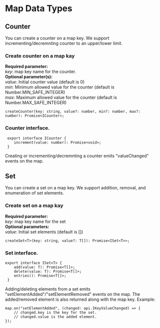 # Map Data Types

## Counter
You can create a counter on a map key. We support incrementing/decremnting counter to an upper/lower limit.
### Create counter on a map kay
**Required parameter:**<br/>
*key*: map key name for the counter.<br/>
**Optional parameter(s):**<br/>
*value*: Initial counter value (default is 0)<br/>
*min*: Minimum allowed value for the counter (default is Number.MIN_SAFE_INTEGER)<br/>
*max*: Maximum allowed value for the counter (default is Number.MAX_SAFE_INTEGER)
```
createCounter(key: string, value?: number, min?: number, max?: number): Promise<ICounter>;
```
### Counter interface.
```
 export interface ICounter {
    increment(value: number): Promise<void>;
 }
```
Creating or incrementing/decremnting a counter emits "valueChanged" events on the map.

## Set
You can create a set on a map key. We support addition, removal, and enumeration of set elements.
### Create set on a map kay
**Required parameter:**<br/>
*key*: map key name for the set<br/>
**Optional parameters:**<br/>
*value*: Initial set elements (default is [])<br/>
```
createSet<T>(key: string, value?: T[]): Promise<ISet<T>>;
```
### Set interface.
```
export interface ISet<T> {
    add(value: T): Promise<T[]>;
    delete(value: T): Promise<T[]>;
    entries(): Promise<T[]>;
 }
```
Adding/deleting elements from a set emits "setElementAdded"/"setElementRemoved" events on the map. The added/removed element is also returned along with the map key. Example:
```
map.on("setElementAdded", (changed: api.IKeyValueChanged) => {
    // changed.key is the key for the set.
    // changed.value is the added element.
});
```